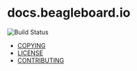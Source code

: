 # docs.beagleboard.io

![Build Status](https://git.beagleboard.org/docs/docs.beagleboard.io/badges/main/pipeline.svg)

* [COPYING](COPYING)
* [LICENSE](LICENSE)
* [CONTRIBUTING](CONTRIBUTING.md)

